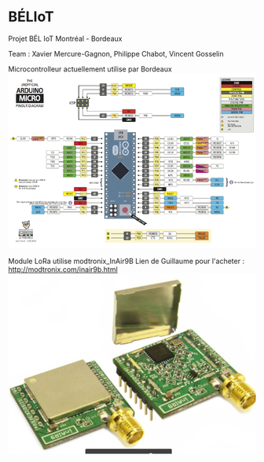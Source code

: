 # BÉLIoT
Projet BÉL IoT Montréal - Bordeaux

Team : Xavier Mercure-Gagnon, Philippe Chabot, Vincent Gosselin

Microcontrolleur actuellement utilise par Bordeaux
![alt tag](https://github.com/ele795/beliot/blob/master/images/micro_pinout.png)

Module LoRa utilise modtronix_InAir9B 
Lien de Guillaume pour l'acheter : http://modtronix.com/inair9b.html 
![alt tag](https://github.com/ele795/beliot/blob/master/images/modtronix_InAir9B.png)



